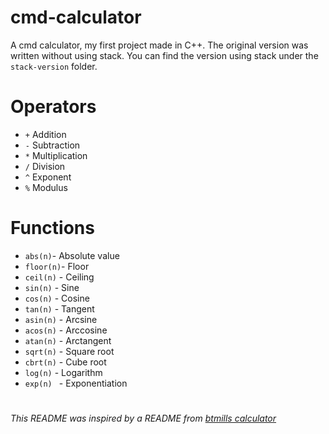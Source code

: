 # cmd-calculator

A cmd calculator, my first project made in C++. The original version was written without using stack. You can find the version using stack under the `stack-version` folder.

# Operators

* `+` Addition
* `-` Subtraction
* `*` Multiplication
* `/` Division
* `^` Exponent
* `%` Modulus

# Functions

* `abs(n)`- Absolute value
* `floor(n)`- Floor
* `ceil(n)` - Ceiling
* `sin(n)` - Sine
* `cos(n)` - Cosine
* `tan(n)` - Tangent
* `asin(n)` - Arcsine
* `acos(n)` - Arccosine
* `atan(n)` - Arctangent
* `sqrt(n)` - Square root
* `cbrt(n)` - Cube root
* `log(n)` - Logarithm
* `exp(n) ` - Exponentiation 
#
###### This README was inspired by a README from [btmills calculator](https://github.com/btmills/calculator)
